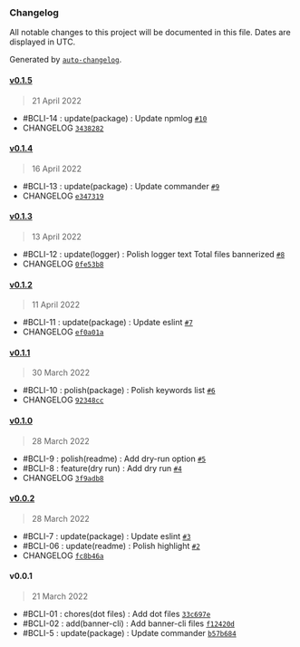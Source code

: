 ### Changelog

All notable changes to this project will be documented in this file. Dates are displayed in UTC.

Generated by [`auto-changelog`](https://github.com/CookPete/auto-changelog).

#### [v0.1.5](https://github.com/borracciaBlu/banner-cli/compare/v0.1.4...v0.1.5)

> 21 April 2022

- #BCLI-14 : update(package) : Update npmlog [`#10`](https://github.com/borracciaBlu/banner-cli/pull/10)
- CHANGELOG [`3438282`](https://github.com/borracciaBlu/banner-cli/commit/3438282979426b5afde00f4af59ba0397164ad1a)

#### [v0.1.4](https://github.com/borracciaBlu/banner-cli/compare/v0.1.3...v0.1.4)

> 16 April 2022

- #BCLI-13 : update(package) : Update commander [`#9`](https://github.com/borracciaBlu/banner-cli/pull/9)
- CHANGELOG [`e347319`](https://github.com/borracciaBlu/banner-cli/commit/e347319ce906255ce2fb07dbcd37f9a1f90aebd7)

#### [v0.1.3](https://github.com/borracciaBlu/banner-cli/compare/v0.1.2...v0.1.3)

> 13 April 2022

- #BCLI-12 : update(logger) : Polish logger text Total files bannerized [`#8`](https://github.com/borracciaBlu/banner-cli/pull/8)
- CHANGELOG [`0fe53b8`](https://github.com/borracciaBlu/banner-cli/commit/0fe53b85dfdf57c1b5df3db2ce9a2fdbc88a3272)

#### [v0.1.2](https://github.com/borracciaBlu/banner-cli/compare/v0.1.1...v0.1.2)

> 11 April 2022

- #BCLI-11 : update(package) : Update eslint [`#7`](https://github.com/borracciaBlu/banner-cli/pull/7)
- CHANGELOG [`ef0a01a`](https://github.com/borracciaBlu/banner-cli/commit/ef0a01aa04dfcb739232e7464efda6d50e3d902d)

#### [v0.1.1](https://github.com/borracciaBlu/banner-cli/compare/v0.1.0...v0.1.1)

> 30 March 2022

- #BCLI-10 : polish(package) : Polish keywords list [`#6`](https://github.com/borracciaBlu/banner-cli/pull/6)
- CHANGELOG [`92348cc`](https://github.com/borracciaBlu/banner-cli/commit/92348cc5a1bf042ef72ecef1b2bc0aefec289d99)

#### [v0.1.0](https://github.com/borracciaBlu/banner-cli/compare/v0.0.2...v0.1.0)

> 28 March 2022

- #BCLI-9 : polish(readme) : Add dry-run option [`#5`](https://github.com/borracciaBlu/banner-cli/pull/5)
- #BCLI-8 : feature(dry run) : Add dry run [`#4`](https://github.com/borracciaBlu/banner-cli/pull/4)
- CHANGELOG [`3f9adb8`](https://github.com/borracciaBlu/banner-cli/commit/3f9adb8c73daeb67deb435fb0263ac8595cefa86)

#### [v0.0.2](https://github.com/borracciaBlu/banner-cli/compare/v0.0.1...v0.0.2)

> 28 March 2022

- #BCLI-7 : update(package) : Update eslint [`#3`](https://github.com/borracciaBlu/banner-cli/pull/3)
- #BCLI-06 : update(readme) : Polish highlight [`#2`](https://github.com/borracciaBlu/banner-cli/pull/2)
- CHANGELOG [`fc8b46a`](https://github.com/borracciaBlu/banner-cli/commit/fc8b46a29fb36c0278d7f1405016be8dcd23d04a)

#### v0.0.1

> 21 March 2022

- #BCLI-01 : chores(dot files) : Add dot files [`33c697e`](https://github.com/borracciaBlu/banner-cli/commit/33c697efea3c808f9341a1b6fa7c16725378832d)
- #BCLI-02 : add(banner-cli) : Add banner-cli files [`f12420d`](https://github.com/borracciaBlu/banner-cli/commit/f12420d2d259a0b801807c4e86ae58713b5c191c)
- #BCLI-5 : update(package) : Update commander [`b57b684`](https://github.com/borracciaBlu/banner-cli/commit/b57b684ca1bd555ec9699a1ad7174ef42d4a43cc)
